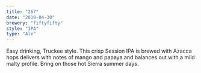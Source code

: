 ```yaml
---
title: "267"
date: "2019-04-30"
brewery: "fiftyfifty"
style: "IPA"
type: "Ale"
---
```


Easy drinking, Truckee style. This crisp Session IPA is brewed with Azacca hops delivers with notes of mango and papaya and balances out with a mild malty profile. Bring on those hot Sierra summer days.
